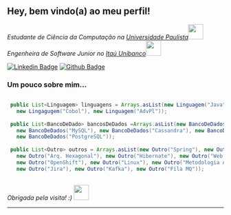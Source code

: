 <h2> Hey, bem vindo(a) ao meu perfil!</h2>
<p><em>Estudante de Ciência da Computação na <a href="https://www.unip.br/">Universidade Paulista</a><img src="https://media.giphy.com/media/WMRb9p6N4mtIRtE2zr/giphy.gif" width="35">
</br>Engenheira de Software Junior no <a href="https://www.itau.com.br/">Itaú Unibanco</a><img src="https://media.giphy.com/media/YcxIRLlAt3tt2dg8jN/giphy.gif" width="35"> 
</em></p>

[![Linkedin Badge](https://img.shields.io/badge/-LinkedIn-blue?style=flat-square&logo=Linkedin&logoColor=white&link=link_do_seu_perfil_no_linkedin)](https://www.linkedin.com/in/karine-antunes/)
[![Github Badge](https://img.shields.io/badge/-Github-000?style=flat-square&logo=Github&logoColor=white&link=link_do_seu_perfil_no_github)](https://github.com/karineaf)


### Um pouco sobre mim... 

```java

 public List<Linguagem> linguagens = Arrays.asList(new Linguagem("Java"), 
   new Lingagugem("Cobol"), new Linguagem("AdvPl"));
   
 public List<BancoDeDado> bancosDeDados =Arrays.asList(new BancoDeDados("SQL Server"), 
   new BancoDeDados("MySQL"), new BancoDeDados("Cassandra"), new BancoDeDados("H2"), 
   new BancoDeDados("PostgreSQL"));
   
 public List<Outro> outros = Arrays.asList(new Outro("Spring"), new Outro("Maven"),
   new Outro("Arq. Hexagonal"), new Outro("Hibernate"), new Outro("Web Services"), 
   new Outro("OpenShift"), new Outro("Linux"), new Outro("Metodologia Ágil"), 
   new Outro("Jira"), new Outro("Kafka"), new Outro("Fila MQ"));
   

```


<em>Obrigada pela visita! :) <img src="https://media.giphy.com/media/Sr94eSI8C15Aq3XApQ/giphy.gif" width="35">  </em> 

---
